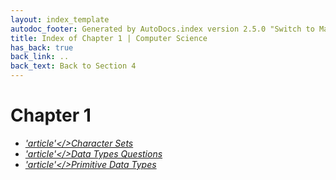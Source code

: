 ```yaml
---
layout: index_template
autodoc_footer: Generated by AutoDocs.index version 2.5.0 "Switch to Material Icons" ⓒ Starwort, 2020
title: Index of Chapter 1 | Computer Science
has_back: true
back_link: ..
back_text: Back to Section 4
---
```


# **Chapter 1**

- <a href='./character_sets.md'><i title='MD file' class="material-icons">'article'</>Character Sets</a>
- <a href='./data_types_questions.md'><i title='MD file' class="material-icons">'article'</>Data Types Questions</a>
- <a href='./primitive_data_types.md'><i title='MD file' class="material-icons">'article'</>Primitive Data Types</a>
